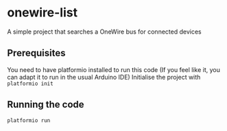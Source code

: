 # onewire-list
A simple project that searches a OneWire bus for connected devices


## Prerequisites
You need to have platformio installed to run this code (If you feel like it, you can adapt it to run in the usual Arduino IDE)
Initialise the project with
```platformio init```

## Running the code

```platformio run```
